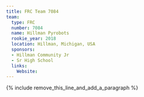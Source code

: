 ```yaml
---
title: FRC Team 7084
team:
  type: FRC
  number: 7084
  name: Hillman Pyrobots
  rookie_year: 2018
  location: Hillman, Michigan, USA
  sponsors:
  - Hillman Community Jr
  - Sr High School
  links:
    Website:
---
```


{% include remove_this_line_and_add_a_paragraph %}